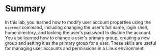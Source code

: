 # Summary

In this lab, you learned how to modify user account properties using the `usermod` command, including changing the user's full name, login shell, home directory, and locking the user's password to disable the account. You also learned how to change a user's primary group, creating a new group and setting it as the primary group for a user. These skills are useful for managing user accounts and permissions in a Linux environment.
